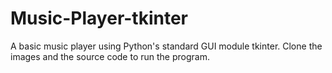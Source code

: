 # Music-Player-tkinter
A basic music player using Python's standard GUI module tkinter.
Clone the images and the source code to run the program.

